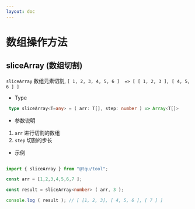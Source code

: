 ```yaml
---
layout: doc
---
```

# 数组操作方法


## sliceArray (数组切割)


`sliceArray` 数组元素切割, `[ 1, 2, 3, 4, 5, 6 ]  => [ [ 1, 2, 3 ], [ 4, 5, 6 ] ]`

- Type

```ts
 type sliceArray<T=any> = ( arr: T[], step: number ) => Array<T[]>
```

- 参数说明

1. `arr` 进行切割的数组
2. `step` 切割的步长

- 示例
```ts

import { sliceArray } from "@tqu/tool";

const arr = [1,2,3,4,5,6,7 ];

const result = sliceArray<number> ( arr, 3 );

console.log ( result ); // [ [1, 2, 3], [ 4, 5, 6 ], [ 7 ] ]

```